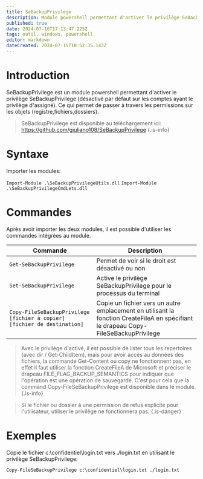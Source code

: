 ```yaml
---
title: SeBackupPrivilege
description: Module powershell permettant d'activer le privilège SeBackupPrivilege (désactivé par défaut sur les comptes ayant le privilège d'assigné)
published: true
date: 2024-07-16T17:13:47.225Z
tags: outil, windows, powershell
editor: markdown
dateCreated: 2024-07-15T10:52:35.143Z
---
```


# Introduction

SeBackupPrivilege est un module powershell permettant d'activer le privilège SeBackupPrivilege (désactivé par défaut sur les comptes ayant le privilège d'assigné). Ce qui permet de passer à travers les permissions sur les objets (registre,fichiers,dossiers).

> SeBackupPrivilege est disponible au téléchargement ici: https://github.com/giuliano108/SeBackupPrivilege
> {.is-info}

# Syntaxe

Importer les modules:

`Import-Module .\SeBackupPrivilegeUtils.dll`
`Import-Module .\SeBackupPrivilegeCmdLets.dll`

# Commandes

Après avoir importer les deux modules, il est possible d'utiliser les commandes intégrées au module.

| Commande                                                                 | Description                                                                                                                         |
| ------------------------------------------------------------------------ | ----------------------------------------------------------------------------------------------------------------------------------- |
| `Get-SeBackupPrivilege`                                                  | Permet de voir si le droit est désactivé ou non                                                                                     |
| `Set-SeBackupPrivilege`                                                  | Active le privilège SeBackupPrivilege pour le processus du terminal                                                                 |
| `Copy-FileSeBackupPrivilege [fichier à copier] [fichier de destination]` | Copie un fichier vers un autre emplacement en utilisant la fonction CreateFileA en spécifiant le drapeau Copy-FileSeBackupPrivilege |

> Avec le privilège d'activé, il est possible de lister tous les repertoires (avec dir / Get-ChildItem), mais pour avoir accès au données des fichiers, la commande Get-Content ou copy ne fonctionnent pas, en effet il faut utiliser la fonction CreateFileA de Microsoft et préciser le drapeau FILE_FLAG_BACKUP_SEMANTICS pour indiquer que l'opération est une opération de sauvegarde. C'est pour cela que la command Copy-FileSeBackupPrivilege est disponible dans le module.
> {.is-info}

> Si le fichier ou dossier à une permission de refus explicite pour l'utilisateur, utiliser le privilège ne fonctionnera pas.
> {.is-danger}

# Exemples

Copie le fichier c:\confidentiel\login.txt vers ./login.txt en utilisant le privilège SeBackupPrivilege:

`Copy-FileSeBackupPrivilege c:\confidentiel\login.txt ./login.txt`
